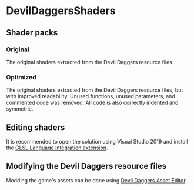 # DevilDaggersShaders

## Shader packs

### Original

The original shaders extracted from the Devil Daggers resource files.

### Optimized

The original shaders extracted from the Devil Daggers resource files, but with improved readability. Unused functions, unused parameters, and commented code was removed. All code is also correctly indented and symmetric.

## Editing shaders

It is recommended to open the solution using Visual Studio 2019 and install the [GLSL Language Integration extension](https://marketplace.visualstudio.com/items?itemName=DanielScherzer.GLSL).

## Modifying the Devil Daggers resource files

Modding the game's assets can be done using [Devil Daggers Asset Editor](https://devildaggers.info/Tools/DevilDaggersAssetEditor).